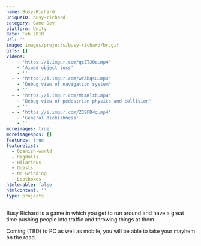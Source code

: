 ```yaml
---
name: Busy-Richard
uniqueID: busy-richard
category: Game Dev
platform: Unity
date: Feb 2018
url: ''
image: images/projects/busy-richard/br.gif
gifs: []
videos:
  - - 'https://i.imgur.com/qcZTJ0o.mp4'
    - 'Aimed object toss'
    - ''
  - - 'https://i.imgur.com/wYAbqsU.mp4'
    - 'Debug view of navigation system'
    - ''
  - - 'https://i.imgur.com/MiAKlzb.mp4'
    - 'Debug view of pedestrian physics and collision'
    - ''
  - - 'https://i.imgur.com/Z3BPD4g.mp4'
    - 'General dickishness'
    - ''
moreimages: true
moreimagespos: []
features: true
featurelist:
  - Openish-world
  - Ragdolls
  - Hilarious
  - Quests
  - No Grinding
  - Lootboxes
htmlenable: false
htmlcontent: ''
type: projects
---
```


  Busy Richard is a game in which you get to run around and have a great time
  pushing people into traffic and throwing things at them.  


  Coming (TBD) to PC as well as mobile, you will be able to take your mayhem on
  the road.  